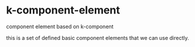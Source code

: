# k-component-element
component element based on k-component

this is a set of defined basic component elements that we can use directly.
